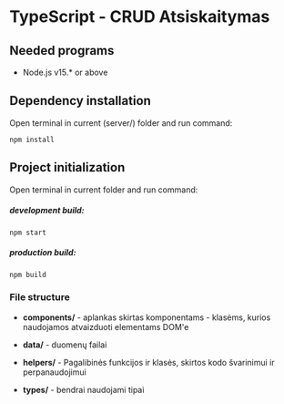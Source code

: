 # TypeScript - CRUD Atsiskaitymas

## Needed programs

- Node.js v15.\* or above

## Dependency installation

Open terminal in current (server/) folder and run command:

```
npm install
```

## Project initialization

Open terminal in current folder and run command:

##### development build:

```
npm start
```

##### production build:

```
npm build
```

### File structure

- **components/** - aplankas skirtas komponentams - klasėms, kurios naudojamos atvaizduoti elementams DOM'e

- **data/** - duomenų failai

- **helpers/** - Pagalibinės funkcijos ir klasės, skirtos kodo švarinimui ir perpanaudojimui

- **types/** - bendrai naudojami tipai
